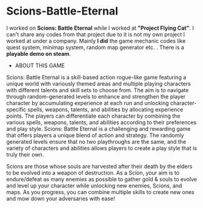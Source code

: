 # Scions-Battle-Eternal

  I worked on **Scions: Battle Eternal** while I worked at **"Project Flying Cat"**. I can't share any codes from that project due to it is not my own project I worked at under a company. Mainly **I did** the game mechanic codes like quest system, minimap system, random map generator etc. . There is a **playable demo on steam**.

- ABOUT THIS GAME

Scions: Battle Eternal is a skill-based action rogue-like game featuring a unique world with variously themed areas and multiple playing characters with different talents and skill sets to choose from. The aim is to navigate through random-generated levels to enhance and strengthen the player character by accumulating experience at each run and unlocking character-specific spells, weapons, talents, and abilities by allocating experience points. The players can differentiate each character by combining the various spells, weapons, talents, and abilities according to their preferences and play style.
Scions: Battle Eternal is a challenging and rewarding game that offers players a unique blend of action and strategy. The randomly generated levels ensure that no two playthroughs are the same, and the variety of characters and abilities allows players to create a play style that is truly their own.

Scions are those whose souls are harvested after their death by the elders to be evolved into a weapon of destruction.
As a Scion, your aim is to endure/defeat as many enemies as possible to gather gold & souls to evolve and level up your character while unlocking new enemies, Scions, and maps. As you progress, you can combine multiple skills to create new ones and mow down your adversaries with ease!
